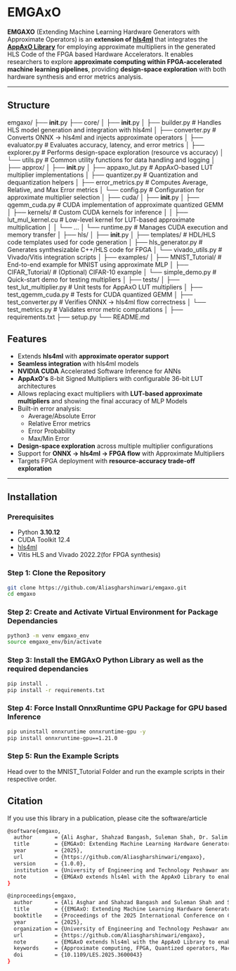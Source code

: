 # EMGAxO

**EMGAXO** (Extending Machine Learning Hardware Generators with Approximate Operators) is an **extension of [hls4ml](https://github.com/fastmachinelearning/hls4ml)** that integrates the **[AppAxO Library](https://dl.acm.org/doi/abs/10.1145/3513262)** for employing approximate multipliers in the generated HLS Code of the FPGA based Hardware Accelerators.
It enables researchers to explore **approximate computing within FPGA-accelerated machine learning pipelines**, providing **design-space exploration** with both hardware synthesis and error metrics analysis.

---

## Structure
emgaxo/
├── __init__.py
├── core/
│   ├── __init__.py
│   ├── builder.py               # Handles HLS model generation and integration with hls4ml
│   ├── converter.py             # Converts ONNX → hls4ml and injects approximate operators
│   ├── evaluator.py             # Evaluates accuracy, latency, and error metrics
│   ├── explorer.py              # Performs design-space exploration (resource vs accuracy)
│   └── utils.py                 # Common utility functions for data handling and logging
│
├── approx/
│   ├── __init__.py
│   ├── appaxo_lut.py            # AppAxO-based LUT multiplier implementations
│   ├── quantizer.py             # Quantization and dequantization helpers
│   ├── error_metrics.py         # Computes Average, Relative, and Max Error metrics
│   └── config.py                # Configuration for approximate multiplier selection
│
├── cuda/
│   ├── __init__.py
│   ├── qgemm_cuda.py            # CUDA implementation of approximate quantized GEMM
│   ├── kernels/                 # Custom CUDA kernels for inference
│   │   ├── lut_mul_kernel.cu    # Low-level kernel for LUT-based approximate multiplication
│   │   └── ...
│   └── runtime.py               # Manages CUDA execution and memory transfer
│
├── hls/
│   ├── __init__.py
│   ├── templates/               # HDL/HLS code templates used for code generation
│   ├── hls_generator.py         # Generates synthesizable C++/HLS code for FPGA
│   └── vivado_utils.py          # Vivado/Vitis integration scripts
│
├── examples/
│   ├── MNIST_Tutorial/          # End-to-end example for MNIST using approximate MLP
│   ├── CIFAR_Tutorial/          # (Optional) CIFAR-10 example
│   └── simple_demo.py           # Quick-start demo for testing multipliers
│
├── tests/
│   ├── test_lut_multiplier.py   # Unit tests for AppAxO LUT multipliers
│   ├── test_qgemm_cuda.py       # Tests for CUDA quantized GEMM
│   ├── test_converter.py        # Verifies ONNX → hls4ml flow correctness
│   └── test_metrics.py          # Validates error metric computations
│
├── requirements.txt
├── setup.py
└── README.md


## Features

- Extends **hls4ml** with **approximate operator support**
- **Seamless integration** with hls4ml models
- **NVIDIA CUDA** Accelerated Software Inference for ANNs  
- **AppAxO's** 8-bit Signed Multipliers with configurable 36-bit LUT architectures
- Allows replacing exact multipliers with **LUT-based approximate multipliers** and showing the final accuracy of MLP Models
- Built-in error analysis:  
  - Average/Absolute Error  
  - Relative Error metrics  
  - Error Probability  
  - Max/Min Error  
- **Design-space exploration** across multiple multiplier configurations  
- Support for **ONNX → hls4ml → FPGA flow** with Approximate Multipliers  
- Targets FPGA deployment with **resource-accuracy trade-off exploration**  

---

## Installation

### Prerequisites

- Python **3.10.12**  
- CUDA Toolkit 12.4
- [hls4ml](https://fastmachinelearning.org/hls4ml/)  
- Vitis HLS and Vivado 2022.2(for FPGA synthesis)  

### Step 1: Clone the Repository
```bash
git clone https://github.com/Aliasgharshinwari/emgaxo.git
cd emgaxo
```

### Step 2: Create and Activate Virtual Environment for Package Dependancies
```bash
python3 -m venv emgaxo_env
source emgaxo_env/bin/activate
```

### Step 3: Install the EMGAxO Python Library as well as the required dependancies
```bash
pip install .
pip install -r requirements.txt
```

### Step 4: Force Install OnnxRuntime GPU Package for GPU based Inference
```bash
pip uninstall onnxruntime onnxruntime-gpu -y
pip install onnxruntime-gpu==1.21.0
```

### Step 5: Run the Example Scripts
Head over to the MNIST_Tutorial Folder and run the example scripts in their respective order.


## Citation
If you use this library in a publication, please cite the software/article
```bash
@software{emgaxo,
  author       = {Ali Asghar, Shahzad Bangash, Suleman Shah, Dr. Salim Ullah, Dr. Laiq Hasan, Dr. Akash, Dr. Siva Satyendra Sahoo},
  title        = {EMGAxO: Extending Machine Learning Hardware Generators with Approximate Operators},
  year         = {2025},
  url          = {https://github.com/Aliasgharshinwari/emgaxo},
  version      = {1.0.0},
  institution  = {University of Engineering and Technology Peshawar and Ruhr-Universität Bochum},
  note         = {EMGAxO extends hls4ml with the AppAxO Library to enable approximate computing in FPGA-based machine learning accelerators.}
}
```

```bash
@inproceedings{emgaxo,
  author       = {Ali Asghar and Shahzad Bangash and Suleman Shah and Salim Ullah and Laiq Hasan and Akash and Siva Satyendra Sahoo},
  title        = {{EMGAxO: Extending Machine Learning Hardware Generators with Approximate Operators}},
  booktitle    = {Proceedings of the 2025 International Conference on Compilers, Architectures, and Synthesis for Embedded Systems (CASES)},
  year         = {2025},
  organization = {University of Engineering and Technology Peshawar and Ruhr-Universität Bochum},
  url          = {https://github.com/Aliasgharshinwari/emgaxo},
  note         = {EMGAxO extends hls4ml with the AppAxO Library to enable approximate computing in FPGA-based machine learning accelerators.},
  keywords     = {Approximate computing, FPGA, Quantized operators, Machine learning acceleration},
  doi          = {10.1109/LES.2025.3600043}
}
```
